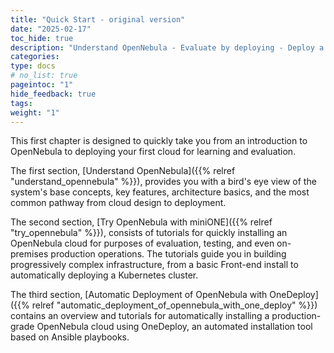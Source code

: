 ```yaml
---
title: "Quick Start - original version"
date: "2025-02-17"
toc_hide: true
description: "Understand OpenNebula - Evaluate by deploying - Deploy a production-ready cloud"
categories:
type: docs
# no_list: true
pageintoc: "1"
hide_feedback: true
tags:
weight: "1"
---
```


<a id="cloud-installation"></a>

<!--# Cloud Installation -->

This first chapter is designed to quickly take you from an introduction to OpenNebula to deploying your first cloud for learning and evaluation.

The first section, [Understand OpenNebula]({{% relref "understand_opennebula" %}}), provides you with a bird's eye view of the system's base concepts, key features, architecture basics, and the most common pathway from cloud design to deployment.

The second section, [Try OpenNebula with miniONE]({{% relref "try_opennebula" %}}), consists of tutorials for quickly installing an OpenNebula cloud for purposes of evaluation, testing, and even on-premises production operations. The tutorials guide you in building progressively complex infrastructure, from a basic Front-end install to automatically deploying a Kubernetes cluster.

The third section, [Automatic Deployment of OpenNebula with OneDeploy]({{% relref "automatic_deployment_of_opennebula_with_one_deploy" %}}) contains an overview and tutorials for automatically installing a production-grade OpenNebula cloud using OneDeploy, an automated installation tool based on Ansible playbooks.

